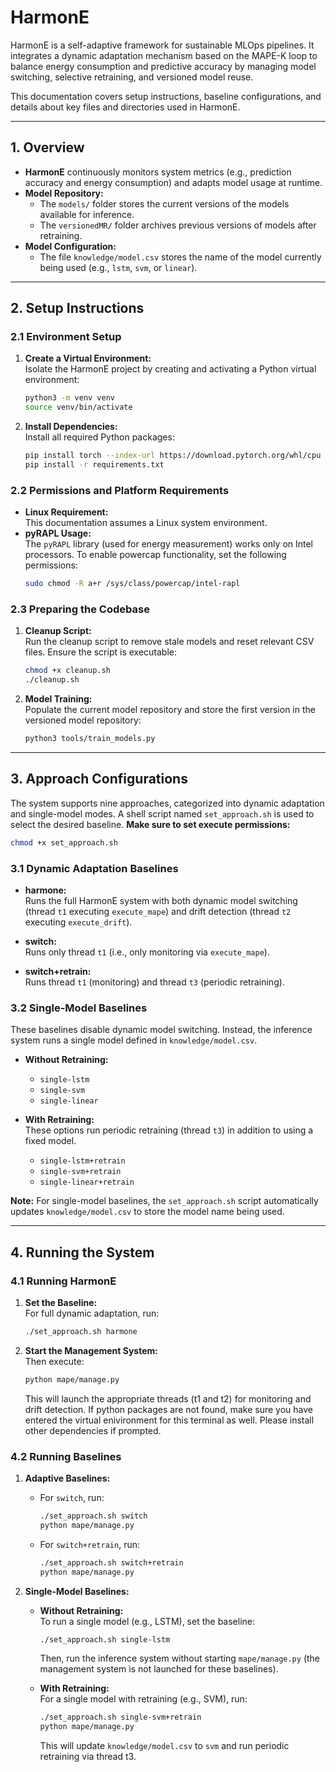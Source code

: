 # HarmonE

HarmonE is a self-adaptive framework for sustainable MLOps pipelines. It integrates a dynamic adaptation mechanism based on the MAPE-K loop to balance energy consumption and predictive accuracy by managing model switching, selective retraining, and versioned model reuse.

This documentation covers setup instructions, baseline configurations, and details about key files and directories used in HarmonE.

---

## 1. Overview

- **HarmonE** continuously monitors system metrics (e.g., prediction accuracy and energy consumption) and adapts model usage at runtime.
- **Model Repository:**  
  - The `models/` folder stores the current versions of the models available for inference.
  - The `versionedMR/` folder archives previous versions of models after retraining.
- **Model Configuration:**  
  - The file `knowledge/model.csv` stores the name of the model currently being used (e.g., `lstm`, `svm`, or `linear`).

---

## 2. Setup Instructions

### 2.1 Environment Setup

1. **Create a Virtual Environment:**  
   Isolate the HarmonE project by creating and activating a Python virtual environment:
   ```bash
   python3 -m venv venv
   source venv/bin/activate
   ```

2. **Install Dependencies:**  
   Install all required Python packages:
   ```bash
   pip install torch --index-url https://download.pytorch.org/whl/cpu
   pip install -r requirements.txt
   ```

### 2.2 Permissions and Platform Requirements

- **Linux Requirement:**  
  This documentation assumes a Linux system environment.
- **pyRAPL Usage:**  
  The `pyRAPL` library (used for energy measurement) works only on Intel processors. To enable powercap functionality, set the following permissions:
  ```bash
  sudo chmod -R a+r /sys/class/powercap/intel-rapl
  ```

### 2.3 Preparing the Codebase

1. **Cleanup Script:**  
   Run the cleanup script to remove stale models and reset relevant CSV files. Ensure the script is executable:
   ```bash
   chmod +x cleanup.sh
   ./cleanup.sh
   ```

2. **Model Training:**  
   Populate the current model repository and store the first version in the versioned model repository:
   ```bash
   python3 tools/train_models.py
   ```

---

## 3. Approach Configurations

The system supports nine approaches, categorized into dynamic adaptation and single-model modes. A shell script named `set_approach.sh` is used to select the desired baseline. **Make sure to set execute permissions:**
```bash
chmod +x set_approach.sh
```

### 3.1 Dynamic Adaptation Baselines

- **harmone:**  
  Runs the full HarmonE system with both dynamic model switching (thread `t1` executing `execute_mape`) and drift detection (thread `t2` executing `execute_drift`).
  
- **switch:**  
  Runs only thread `t1` (i.e., only monitoring via `execute_mape`).

- **switch+retrain:**  
  Runs thread `t1` (monitoring) and thread `t3` (periodic retraining).

### 3.2 Single-Model Baselines

These baselines disable dynamic model switching. Instead, the inference system runs a single model defined in `knowledge/model.csv`.

- **Without Retraining:**  
  - `single-lstm`
  - `single-svm`
  - `single-linear`

- **With Retraining:**  
  These options run periodic retraining (thread `t3`) in addition to using a fixed model.
  - `single-lstm+retrain`
  - `single-svm+retrain`
  - `single-linear+retrain`

**Note:** For single-model baselines, the `set_approach.sh` script automatically updates `knowledge/model.csv` to store the model name being used.

---

## 4. Running the System

### 4.1 Running HarmonE

1. **Set the Baseline:**  
   For full dynamic adaptation, run:
   ```bash
   ./set_approach.sh harmone
   ```
2. **Start the Management System:**  
   Then execute:
   ```bash
   python mape/manage.py
   ```
   This will launch the appropriate threads (t1 and t2) for monitoring and drift detection. If python packages are not found, make sure you have entered the virtual enivironment for this terminal as well. Please install other dependencies if prompted.

### 4.2 Running Baselines

1. **Adaptive Baselines:**  
   - For `switch`, run:
     ```bash
     ./set_approach.sh switch
     python mape/manage.py
     ```
   - For `switch+retrain`, run:
     ```bash
     ./set_approach.sh switch+retrain
     python mape/manage.py
     ```

2. **Single-Model Baselines:**  
   - **Without Retraining:**  
     To run a single model (e.g., LSTM), set the baseline:
     ```bash
     ./set_approach.sh single-lstm
     ```
     Then, run the inference system without starting `mape/manage.py` (the management system is not launched for these baselines).

   - **With Retraining:**  
     For a single model with retraining (e.g., SVM), run:
     ```bash
     ./set_approach.sh single-svm+retrain
     python mape/manage.py
     ```
     This will update `knowledge/model.csv` to `svm` and run periodic retraining via thread t3.
